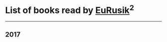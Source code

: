 # List of books read by [EuRusik](https://www.facebook.com/app_scoped_user_id/1788922883/)<sup>2</sup>
---

## 2017






